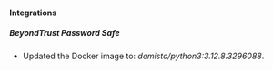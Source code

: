 
#### Integrations

##### BeyondTrust Password Safe

- Updated the Docker image to: *demisto/python3:3.12.8.3296088*.

